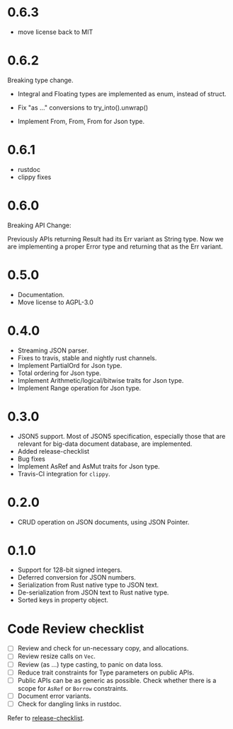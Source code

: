 0.6.3
=====

* move license back to MIT

0.6.2
=====

Breaking type change.
- Integral and Floating types are implemented as enum, instead of struct.

- Fix "as ..." conversions to try_into().unwrap()
- Implement From<usize>, From<u64>, From<u32> for Json type.

0.6.1
=====

- rustdoc
- clippy fixes

0.6.0
=====

Breaking API Change:

Previously APIs returning Result had its Err variant as String type.
Now we are implementing a proper Error type and returning that as the
Err variant.

0.5.0
=====

- Documentation.
- Move license to AGPL-3.0

0.4.0
=====

* Streaming JSON parser.
* Fixes to travis, stable and nightly rust channels.
* Implement PartialOrd for Json type.
* Total ordering for Json type.
* Implement Arithmetic/logical/bitwise traits for Json type.
* Implement Range operation for Json type.

0.3.0
=====

* JSON5 support. Most of JSON5 specification, especially those
that are relevant for big-data document database, are implemented.
* Added release-checklist
* Bug fixes
* Implement AsRef and AsMut traits for Json type.
* Travis-CI integration for ``clippy``.

0.2.0
=====

* CRUD operation on JSON documents, using JSON Pointer.

0.1.0
=====

* Support for 128-bit signed integers.
* Deferred conversion for JSON numbers.
* Serialization from Rust native type to JSON text.
* De-serialization from JSON text to Rust native type.
* Sorted keys in property object.

Code Review checklist
=====================

* [ ] Review and check for un-necessary copy, and allocations.
* [ ] Review resize calls on `Vec`.
* [ ] Review (as ...) type casting, to panic on data loss.
* [ ] Reduce trait constraints for Type parameters on public APIs.
* [ ] Public APIs can be as generic as possible. Check whether there
      is a scope for `AsRef` or `Borrow` constraints.
* [ ] Document error variants.
* [ ] Check for dangling links in rustdoc.

Refer to [release-checklist][release-checklist].

[release-checklist]: https://prataprc.github.io/rust-crates-release-checklist.html
